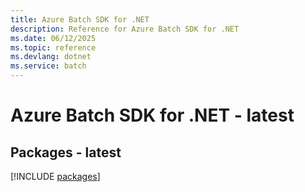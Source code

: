 ```yaml
---
title: Azure Batch SDK for .NET
description: Reference for Azure Batch SDK for .NET
ms.date: 06/12/2025
ms.topic: reference
ms.devlang: dotnet
ms.service: batch
---
```

# Azure Batch SDK for .NET - latest
## Packages - latest
[!INCLUDE [packages](batch-index.md)]